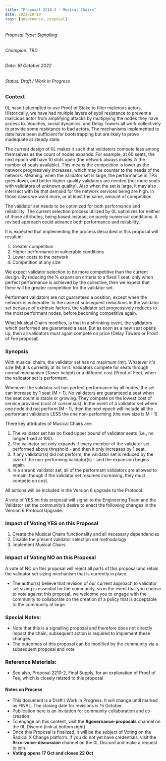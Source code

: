 ```yaml
---
title: "Proposal 2210-3 - Musical Chairs"
date: 2022-10-10
tags: [governance, proposal]
---
```

<!-- truncate -->

###### Proposal Type: Signalling




###### Champion: TBD




###### Date: 10 October 2022




###### Status: Draft / Work in Progress




### **Context**




0L hasn't attempted to use Proof of Stake to filter malicious actors. Historically, we have had multiple layers of sybil resistance to prevent a malicious actor from amplifying attacks by multiplying the nodes they have access to. Vouches, social dynamics, and Delay Towers all work collectively to provide some resistance to bad actors. The mechanisms implemented to date have been sufficient for bootstrapping but are likely to prove inadequate at steady state.




The current design of 0L makes it such that validators compete less among themselves as the count of nodes expands. For example, at 60 seats, the next epoch will have 10 slots open (the network always makes ⅙ the number of seats available). This means the competition is lower as the network progressively increases, which may be counter to the needs of the network. Meaning: when the validator set is large, the performance in TPS goes down, and better higher-quality validators are needed (not more seats with validators of unknown quality). Also when the set is large, it may also intersect with be that demand for the network services being are high. In those cases we want more, or at least the same, amount of competition.




The validator set needs to be optimized for both performance and reliablility. The current selection process utilized by 0L optimizes for neither of those attributes, being based instead, on purely numerical conditions. A revised approach could advance both performance and reliability.




It is expected that implementing the process described in this proposal will result in:




1. Greater competition
2. Higher performance in vulnerable conditions
3. Lower costs to the network
4. Competition at any size




We expect validator selection to be more competitive than the current design. By reducing the ⅙ expansion criteria to a fixed 1 seat, only when perfect performance is achieved by the collective, then we expect that there will be greater competition for the validator set.




Performant validators are not guaranteed a position, except when the network is vulnerable. In the case of subsequent reductions in the validator set because of extrinsic factors, the validator set progressively reduces to the most performant nodes, before becoming competitive again.




What Musical Chairs modifies, is that in a shrinking event, the validators which performed are guaranteed a seat. But as soon as a new seat opens up, then all validators must again compete on price (Delay Towers or Proof of Fee proposal)




### **Synopsis**




With musical chairs, the validator set has no maximum limit. Whatever it's size (M) it is currently at its limit. Validators compete for seats through normal mechanism (Tower height) or a different cost (Proof of Fee), when the validator set is performant.




Whenever the validator set has perfect performance by all nodes, the set can increase by 1 seat (M \+ 1\). No validators are guaranteed a seat when the seat count is stable or growing. They compete on the lowest cost of service provided (cost of consensus). In the event of a validator set where one node did not perform (M - 1\), then the next epoch will include all the performant validators LESS the one non-performing (the new size is M - 1\).




There key attributes of Musical Chairs are:




1. The validator set has no fixed upper bound of validator seats (i.e., no longer fixed at 100\).
2. The validator set only expands if every member of the validator set performed above threshold - and then it only increases by 1 seat.
3. If any validator(s) did not perform, the validator set is reduced by the size of the non-performing validator(s) - and the expansion begins again.
4. In a shrunk validator set, all of the performant validators are allowed to remain, though if the validator set resumes increasing, they must compete on cost.




All actions will be included in the Version 6 upgrade to the Protocol.




A vote of YES on this proposal will signal to the Engineering Team and the Validator set the community’s desire to enact the following changes in the Version 6 Protocol Upgrade:




### **Impact of Voting YES on this Proposal**




1. Create the Musical Chairs functionality and all necessary dependencies
2. Disable the present validator selection set methodology
3. Implement Musical Chairs




### **Impact of Voting NO on this Proposal**




A vote of NO on this proposal will reject all parts of this proposal and retain the validator set sizing mechanism that is currently in place.




* The author(s) believe that revision of our current approach to validator set sizing is essential for the community, so in the event that you choose to vote against this proposal, we welcome you to engage with the community to collaborate on the creation of a policy that is acceptable to the community at large.




### **Special Notes:**




* Note that this is a signalling proposal and therefore does not directly impact the chain; subsequent action is required to implement these changes.
* The outcomes of this proposal can be modified by the community via a subsequent proposal and vote




### **Reference Materials:**




* See also, Proposal 2210-2, Final Supply, for an explanation of Proof of Fee, which is closely related to this proposal




#### **Notes on Process**




* This document is a Draft / Work in Progress. It will change until marked as FINAL. The closing date for revisions is 15 October.
* Publication here is an invitation for community collaboration and co-creation.
* To engage on this content, visit the **\#governance-proposals** channel on the 0L Discord (link at bottom right)
* Once this Proposal is finalized, it will be the subject of Voting on the Radical X Change platform. If you do not yet have credentials, visit the **\#rxc-voice-discussion** channel on the 0L Discord and make a request to join.
* **Voting opens 17 Oct and closes 22 Oct**
